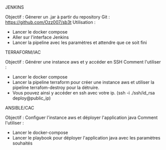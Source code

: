 JENKINS

Objectif : Génerer un .jar à partir du repository Git : https://github.com/Ozz007/sb3t
Utilisation :
- Lancer le docker compose
- Aller sur l'interface Jenkins
- Lancer la pipeline avec les paramètres et attendre que ce soit fini

TERRAFORM/IAC

Objectif : Générer une instance aws et y accéder en SSH
Comment l'utiliser :
- Lancer le docker compose
- Lancer la pipeline terraform pour créer une instance aws et utiliser la pipeline terrafom-destroy pour la détruire.
- Vous pouvez ainsi y accéder en ssh avec votre ip. (ssh -i ./ssh/id_rsa deploy@public_ip)

ANSIBLE/CAC

Objectif : Configuer l'instance aws et déployer l'application java
Comment l'utiliser :
- Lancer le docker-compose
- Lancer le playbook pour déployer l'application java avec les paramètres souhaités
